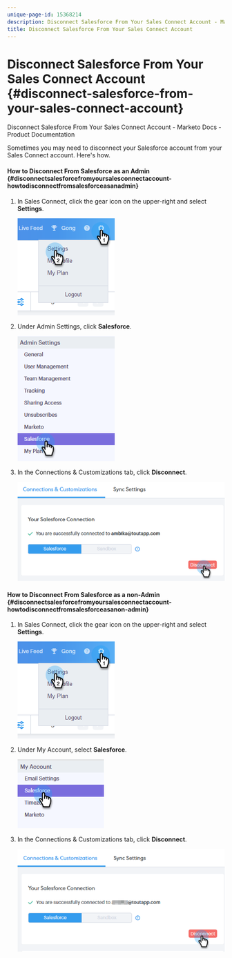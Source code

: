 ```yaml
---
unique-page-id: 15368214
description: Disconnect Salesforce From Your Sales Connect Account - Marketo Docs - Product Documentation
title: Disconnect Salesforce From Your Sales Connect Account
---
```


# Disconnect Salesforce From Your Sales Connect Account {#disconnect-salesforce-from-your-sales-connect-account}

Disconnect Salesforce From Your Sales Connect Account - Marketo Docs - Product Documentation

Sometimes you may need to disconnect your Salesforce account from your Sales Connect account. Here's how.

#### How to Disconnect From Salesforce as an Admin {#disconnectsalesforcefromyoursalesconnectaccount-howtodisconnectfromsalesforceasanadmin}

1. In Sales Connect, click the gear icon on the upper-right and select **Settings**.

   ![](assets/one-1.png)

1. Under Admin Settings, click **Salesforce**.

   ![](assets/six-1.png)

1. In the Connections & Customizations tab, click **Disconnect**.

   ![](assets/seven-1.png)

#### How to Disconnect From Salesforce as a non-Admin {#disconnectsalesforcefromyoursalesconnectaccount-howtodisconnectfromsalesforceasanon-admin}

1. In Sales Connect, click the gear icon on the upper-right and select **Settings**.

   ![](assets/one-1.png)

1. Under My Account, select **Salesforce**.

   ![](assets/two-1.png)

1. In the Connections & Customizations tab, click **Disconnect**.

   ![](assets/3333.png)

